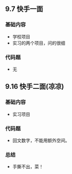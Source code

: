 ## 9.7 快手一面
### 基础内容
- 学校项目
- 实习的两个项目，问的很细
### 代码题
- 无

## 9.16 快手二面(凉凉)
### 基础内容
- 实习项目
### 代码题
- 回文数字，不能用额外空间。

### 总结
- 手撕不出，菜！